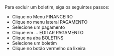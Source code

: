 Para excluir um boletim, siga os seguintes passos:

* Clique no Menu FINANCEIRO
* Clique no menu lateral PAGAMENTO
* Selecione um pagamento
* Clique em ... EDITAR PAGAMENTO
* Clique na aba BOLETINS
* Selecione um boletim
* Clique no botão vermelho da lixeira